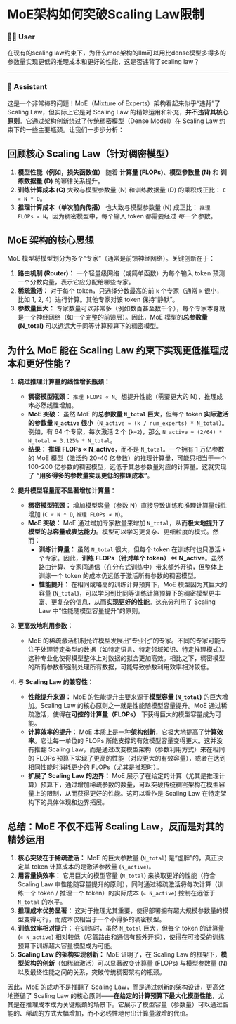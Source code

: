 # MoE架构如何突破Scaling Law限制

### 🧑‍💻 User

在现有的scaling law约束下，为什么moe架构的llm可以用比dense模型多得多的参数量实现更低的推理成本和更好的性能，这是否违背了scaling law？

---

### 🤖 Assistant

这是一个非常棒的问题！MoE（Mixture of Experts）架构看起来似乎“违背”了 Scaling Law，但实际上它是对 Scaling Law 的精妙运用和补充，**并不违背其核心原则**。它通过架构创新绕过了传统稠密模型（Dense Model）在 Scaling Law 约束下的一些主要瓶颈。让我们一步步分析：

## 回顾核心 Scaling Law（针对稠密模型）

1.  **模型性能（例如，损失函数值）** 随着 **计算量 (FLOPs)**、**模型参数量 (N)** 和 **训练数据量 (D)** 的幂律关系提升。
2.  **训练计算成本 (C)** 大致与模型参数量 (N) 和训练数据量 (D) 的乘积成正比： `C ∝ N * D`。
3.  **推理计算成本（单次前向传播）** 也大致与模型参数量 (N) 成正比： `推理 FLOPs ∝ N`。因为稠密模型中，每个输入 token 都需要经过 *每一个* 参数。

## MoE 架构的核心思想

MoE 模型将模型划分为多个“专家”（通常是前馈神经网络）。关键创新在于：
1.  **路由机制 (Router)：** 一个轻量级网络（或简单函数）为每个输入 token 预测一个分数向量，表示它应分配给哪些专家。
2.  **稀疏激活：** 对于每个 token，只选择分数最高的前 `k` 个专家（通常 `k` 很小，比如 1, 2, 4）进行计算。其他专家对该 token 保持“静默”。
3.  **参数量巨大：** 专家数量可以非常多（例如数百甚至数千个），每个专家本身就是一个神经网络（如一个完整的前馈层）。因此，MoE 模型的**总参数量 (N_total)** 可以远远大于同等计算预算下的稠密模型。

## 为什么 MoE 能在 Scaling Law 约束下实现更低推理成本和更好性能？

1.  **绕过推理计算量的线性增长瓶颈：**
    *   **稠密模型瓶颈：** `推理 FLOPs ∝ N`。想提升性能（需要更大的 N），推理成本必然线性增加。
    *   **MoE 突破：** 虽然 MoE 的**总参数量 `N_total` 巨大**，但每个 token **实际激活的参数量 `N_active` 很小**（`N_active ≈ (k / num_experts) * N_total`）。例如，有 64 个专家，每次激活 2 个 (`k=2`)，那么 `N_active ≈ (2/64) * N_total = 3.125% * N_total`。
    *   **结果：** **推理 FLOPs ∝ N_active**，而不是 `N_total`。一个拥有 1 万亿参数的 MoE 模型（激活约 20-40 亿参数）的推理计算量，可能只相当于一个 100-200 亿参数的稠密模型，远低于其总参数量对应的计算量。这就实现了 **“用多得多的参数量实现更低的推理成本”**。

2.  **提升模型容量而不显著增加计算量：**
    *   **稠密模型瓶颈：** 增加模型容量（参数 N）直接导致训练和推理计算量线性增加 (`C ∝ N * D`, `推理 FLOPs ∝ N`)。
    *   **MoE 突破：** MoE 通过增加专家数量来增加 `N_total`，从而**极大地提升了模型的总容量或表达能力**。模型可以学习更复杂、更细粒度的模式。然而：
        *   **训练计算量：** 虽然 `N_total` 很大，但每个 token 在训练时也只激活 `k` 个专家。因此，**训练 FLOPs（针对单个 token） ∝ N_active**。虽然路由计算、专家间通信（在分布式训练中）带来额外开销，但整体上训练一个 token 的成本仍远低于激活所有参数的稠密模型。
        *   **性能提升：** 在相同或略高的训练计算预算下，MoE 模型因为其巨大的容量 (`N_total`)，可以学习到比同等训练计算预算下的稠密模型更丰富、更复杂的信息，从而**实现更好的性能**。这充分利用了 Scaling Law 中“性能随模型容量提升”的原则。

3.  **更高效地利用参数：**
    *   MoE 的稀疏激活机制允许模型发展出“专业化”的专家。不同的专家可能专注于处理特定类型的数据（如特定语言、特定领域知识、特定推理模式）。这种专业化使得模型整体上对数据的拟合更加高效。相比之下，稠密模型的所有参数都强制处理所有数据，可能导致参数利用效率相对较低。

4.  **与 Scaling Law 的兼容性：**
    *   **性能提升来源：** MoE 的性能提升主要来源于**模型容量 (`N_total`)** 的巨大增加。Scaling Law 的核心原则之一就是性能随模型容量提升。MoE 通过稀疏激活，使得在**可控的计算量（FLOPs）** 下获得巨大的模型容量成为可能。
    *   **计算效率的提升：** MoE 本质上是一种**架构创新**，它极大地提高了**计算效率**。它让每一单位的 FLOPs 所能支撑的有效模型容量变得更大。这并没有推翻 Scaling Law，而是通过改变模型架构（参数利用方式）来在相同的 FLOPs 预算下实现了更高的性能（对应更大的有效容量），或者在达到相同性能时消耗更少的 FLOPs（尤其是推理时）。
    *   **扩展了 Scaling Law 的边界：** MoE 展示了在给定的计算（尤其是推理计算）预算下，通过增加稀疏参数的数量，可以突破传统稠密架构在模型容量上的限制，从而获得更好的性能。这可以看作是 Scaling Law 在特定架构下的具体体现和边界拓展。

## 总结：MoE 不仅不违背 Scaling Law，反而是对其的精妙运用

1.  **核心突破在于稀疏激活：** MoE 的巨大参数量 (`N_total`) 是“虚胖”的，真正决定单 token 计算成本的是激活参数量 (`N_active`)。
2.  **用容量换效率：** 它用巨大的模型容量 (`N_total`) 来换取更好的性能（符合 Scaling Law 中性能随容量提升的原则），同时通过稀疏激活将每次计算（训练一个 token / 推理一个 token）的实际成本 (`∝ N_active`) 控制在远低于 `N_total` 的水平。
3.  **推理成本优势显著：** 这对于推理尤其重要，使得部署拥有超大规模参数量的模型变得可行，而成本仅相当于一个小得多的稠密模型。
4.  **训练效率相对提升：** 在训练时，虽然 `N_total` 巨大，但每个 token 的计算量 (`∝ N_active`) 相对较低（尽管路由和通信有额外开销），使得在可接受的训练预算下训练超大容量模型成为可能。
5.  **Scaling Law 的架构实现创新：** MoE 证明了，在 Scaling Law 的框架下，**模型架构的创新**（如稀疏激活）可以显著改变计算量 (FLOPs) 与模型参数量 (N) 以及最终性能之间的关系，突破传统稠密架构的瓶颈。

因此，MoE 的成功不是推翻了 Scaling Law，而是通过创新的架构设计，更高效地遵循了 Scaling Law 的核心原则——**在给定的计算预算下最大化模型性能**，尤其是在推理成本成为关键瓶颈的场景下。它展示了模型容量（参数量）可以通过智能的、稀疏的方式大幅增加，而不必线性地付出计算量激增的代价。